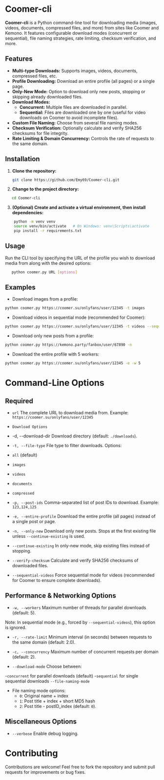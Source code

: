 # Coomer-cli

**Coomer-cli** is a Python command-line tool for downloading media (images, videos, documents, compressed files, and more) from sites like Coomer and Kemono. It features configurable download modes (concurrent or sequential), file naming strategies, rate limiting, checksum verification, and more.

## Features

- **Multi-type Downloads:** Supports images, videos, documents, compressed files, etc.
- **Profile Downloading:** Download an entire profile (all pages) or a single page.
- **Only-New Mode:** Option to download only new posts, stopping or skipping already downloaded files.
- **Download Modes:**  
  - **Concurrent:** Multiple files are downloaded in parallel.  
  - **Sequential:** Files are downloaded one by one (useful for video downloads on Coomer to avoid incomplete files).
- **Custom File Naming:** Choose from several file naming modes.
- **Checksum Verification:** Optionally calculate and verify SHA256 checksums for file integrity.
- **Rate Limiting & Domain Concurrency:** Controls the rate of requests to the same domain.

## Installation

1. **Clone the repository:**

   ```bash
   git clone https://github.com/Emy69/Coomer-cli.git
    ```

2. **Change to the project directory:**
```bash
   cd Coomer-cli
```
3. **(Optional) Create and activate a virtual environment, then install dependencies:**
```bash
    python -m venv venv
    source venv/bin/activate   # On Windows: venv\Scripts\activate
    pip install -r requirements.txt
```

## Usage
Run the CLI tool by specifying the URL of the profile you wish to download media from along with the desired options:
 ```bash
    python coomer.py URL [options]
```
## Examples
- Download images from a profile:

 ```bash
python coomer.py https://coomer.su/onlyfans/user/12345 -t images
```
- Download videos in sequential mode (recommended for Coomer):

 ```bash
python coomer.py https://coomer.su/onlyfans/user/12345 -t videos --sequential-videos
```

- Download only new posts from a profile:

 ```bash
python coomer.py https://kemono.party/fanbox/user/67890 -n
```

- Download the entire profile with 5 workers:
 ```bash
python coomer.py https://coomer.su/onlyfans/user/12345 -e -w 5
```
# Command-Line Options

## Required

- `url`
The complete URL to download media from.
Example: `https://coomer.su/onlyfans/user/12345`

- `Download Options`

- -d, --download-dir
Download directory (default: `./downloads`).

- `-t, --file-type`
File type to filter downloads. Options:

- `all` (default)
- `images`
- `videos`
- `documents`
- `compressed`
- `-p, --post-ids`
Comma-separated list of post IDs to download.
Example: `123,124,125`

- `-e, --entire-profile`
Download the entire profile (all pages) instead of a single post or page.

- `-n, --only-new`
Download only new posts. Stops at the first existing file unless `--continue-existing` is used.

- `--continue-existing`
In only-new mode, skip existing files instead of stopping.

- `--verify-checksum`
Calculate and verify SHA256 checksums of downloaded files.

- `--sequential-videos`
Force sequential mode for videos (recommended for Coomer to ensure complete downloads).

## Performance & Networking Options

- `-w, --workers`
Maximum number of threads for parallel downloads (default: 5).

Note: In sequential mode (e.g., forced by `--sequential-videos`), this option is ignored.

- `-r, --rate-limit`
Minimum interval (in seconds) between requests to the same domain (default: 2.0).

- `-c, --concurrency`
Maximum number of concurrent requests per domain (default: 2).

- `--download-mode`
Choose between:

-`concurrent` for parallel downloads (default)
-`sequential` for single sequential downloads
`--file-naming-mode`
- File naming mode options:
    - `0`: Original name + index
    - `1`: Post title + index + short MD5 hash
    - `2`: Post title - postID_index
    (default: `0`).

## Miscellaneous Options
 - `--verbose`
Enable debug logging.

# Contributing
Contributions are welcome! Feel free to fork the repository and submit pull requests for improvements or bug fixes.